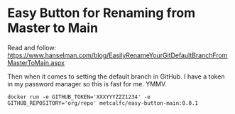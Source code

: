 # Easy Button for Renaming from Master to Main

Read and follow:
https://www.hanselman.com/blog/EasilyRenameYourGitDefaultBranchFromMasterToMain.aspx

Then when it comes to setting the default branch in GitHub. I have a token in my password manager so this is fast for me. YMMV.

```
docker run -e GITHUB_TOKEN='XXXYYYZZZ1234' -e GITHUB_REPOSITORY='org/repo' metcalfc/easy-button-main:0.0.1
```
